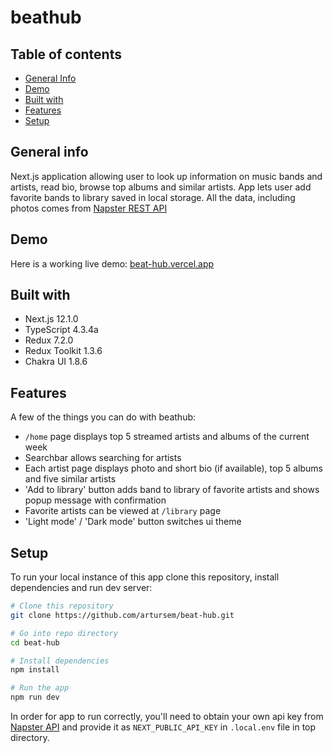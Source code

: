 # beathub

## Table of contents

- [General Info](#general-info)
- [Demo](#demo)
- [Built with](#built-with)
- [Features](#features)
- [Setup](#setup)

## General info

Next.js application allowing user to look up information on music bands and artists, read bio, browse top albums and similar artists. App lets user add favorite bands to library saved in local storage.
All the data, including photos comes from [Napster REST API](https://developer.napster.com/api/v2.2)

## Demo

Here is a working live demo: [beat-hub.vercel.app](https://beat-hub.vercel.app/)

## Built with

- Next.js 12.1.0
- TypeScript 4.3.4a
- Redux 7.2.0
- Redux Toolkit 1.3.6
- Chakra UI 1.8.6

## Features

A few of the things you can do with beathub:

- `/home` page displays top 5 streamed artists and albums of the current week
- Searchbar allows searching for artists
- Each artist page displays photo and short bio (if available), top 5 albums and five similar artists
- 'Add to library' button adds band to library of favorite artists and shows popup message with confirmation
- Favorite artists can be viewed at `/library` page
- 'Light mode' / 'Dark mode' button switches ui theme

## Setup

To run your local instance of this app clone this repository, install dependencies and run dev server:

```bash
# Clone this repository
git clone https://github.com/artursem/beat-hub.git

# Go into repo directory
cd beat-hub

# Install dependencies
npm install

# Run the app
npm run dev
```

In order for app to run correctly, you'll need to obtain your own api key from [Napster API](https://developer.napster.com/apps) and provide it as `NEXT_PUBLIC_API_KEY` in `.local.env` file in top directory.
